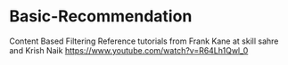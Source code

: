 # Basic-Recommendation
Content Based Filtering 
Reference tutorials from Frank Kane at skill sahre and Krish Naik https://www.youtube.com/watch?v=R64Lh1Qwl_0
